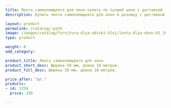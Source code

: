 ```yaml
---
title: Лента самоклеющаяся для окон купить по лучшей цене с доставкой - Поролоныч
description: Купить лента самоклеющаяся для окон в розницу с доставкой по Москве в интернет-магазине Поролоныча.

layout: product
permalink: /catalog/:path
image: /images/catalog/furnitura-dlya-obivki-klej/lenta-dlya-okon-01_1600w.jpg
type: product

weight: 8
add_category: 

product_title: Лента самоклеющаяся для окон
product_short_desc: Ширина 50 мм, длина 10 метров.
product_full_desc: Ширина 50 мм, длина 10 метров.

price_after: "шт."
products:
- id: 1259
  price: 150

---
```

